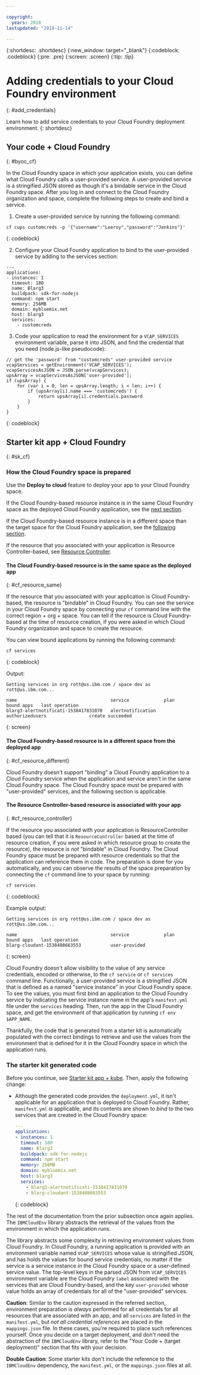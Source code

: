```yaml
---

copyright:
  years: 2018
lastupdated: "2018-11-14"

---
```


{:shortdesc: .shortdesc}
{:new_window: target="_blank"}
{:codeblock: .codeblock}
{:pre: .pre}
{:screen: .screen}
{:tip: .tip}

# Adding credentials to your Cloud Foundry environment
{: #add_credentials}

Learn how to add service credentials to your Cloud Foundry deployment environment.
{: shortdesc}

## Your code + Cloud Foundry
{: #byoc_cf}

In the Cloud Foundry space in which your application exists, you can define what Cloud Foundry calls a user-provided service. A user-provided service is a stringified JSON stored as though it's a bindable service in the Cloud Foundry space. After you log in and connect to the Cloud Foundry organization and space, complete the following steps to create and bind a service.

1. Create a user-provided service by running the following command:
  ```console
  cf cups customcreds -p '{"username":"Leeroy","password":"Jenkins"}'
  ```
  {: codeblock}

2. Configure your Cloud Foundry application to bind to the user-provided service by adding to the services section:
  ```
  ---
  applications:
  - instances: 1
    timeout: 180
    name: Blarg3
    buildpack: sdk-for-nodejs
    command: npm start
    memory: 256MB
    domain: mybluemix.net
    host: blarg3
    services:
      - customcreds
  ```

3. Code your application to read the environment for a `VCAP_SERVICES` environment variable, parse it into JSON, and find the credential that you need (node.js-like pseudocode):
  ```
  // get the 'password' from "customcreds" user-provided service
  vcapServices = getEnvironment('VCAP_SERVICES');
  vcapServicesAsJSON = JSON.parse(vcapServices);
  upsArray = vcapServicesAsJSON['user-provided'];
  if (upsArray) {
      for (var i = 0, len = upsArray.length; i < len; i++) {
          if (upsArray[i].name === 'customcreds') {
              return upsArray[i].credentials.password
          }
      }
  }
  ```
{: codeblock}


## Starter kit app + Cloud Foundry
{: #sk_cf}

### How the Cloud Foundry space is prepared

Use the **Deploy to cloud** feature to deploy your app to your Cloud Foundry space.

If the Cloud Foundry-based resource instance is in the same Cloud Foundry space as the deployed Cloud Foundry application, see the [next section](#cf_resource_same).

If the Cloud Foundry-based resource instance is in a different space than the target space for the Cloud Foundry application, see the [following section](#cf_resource_different).

If the resource that you associated with your application is Resource Controller-based, see [Resource Controller](#cf_resource_controller).

#### The Cloud Foundry-based resource is in the same space as the deployed app
{: #cf_resource_same}

If the resource that you associated with your application is Cloud Foundry-based, the resource is "bindable" in Cloud Foundry. You can see the service in your Cloud Foundry space by connecting your `cf` command line with the correct region + org + space. You can tell if the resource is Cloud Foundry-based at the time of resource creation, if you were asked in which Cloud Foundry organization and space to create the resource.

You can view bound applications by running the following command:
```console
cf services
```
{: codeblock}

Output:
```
Getting services in org rott@us.ibm.com / space dev as rott@us.ibm.com...

name                                   service             plan              bound apps   last operation
blarg3-alertnotificati-1538417831070   alertnotification   authorizedusers                create succeeded
```
{: screen}

#### The Cloud Foundry-based resource is in a different space from the deployed app
{: #cf_resource_different}

Cloud Foundry doesn't support "binding" a Cloud Foundry application to a Cloud Foundry service when the application and service aren't in the same Cloud Foundry space. The Cloud Foundry space must be prepared with "user-provided" services, and the following section is applicable.

#### The Resource Controller-based resource is associated with your app
{: #cf_resource_controller}

If the resource you associated with your application is ResourceController based (you can tell that it is `ResourceController` based at the time of resource creation, if you were asked in which resource group to create the resource), the resource is _not_ "bindable" in Cloud Foundry. The Cloud Foundry space must be prepared with resource credentials so that the application can reference them in code. The preparation is done for you automatically, and you can observe the results of the space preparation by connecting the `cf` command line to your space by running:
```console
cf services
```
{: codeblock}

Example output:
```
Getting services in org rott@us.ibm.com / space dev as rott@us.ibm.com...

name                                   service             plan              bound apps   last operation
blarg-cloudant-1538408663553           user-provided
```
{: screen}

Cloud Foundry doesn't allow visibility to the value of any service credentials, encoded or otherwise, to the `cf service` or `cf services` command line. Functionally, a user-provided service is a stringified JSON that is defined as a named "service instance" in your Cloud Foundry space. To see the values, you must first bind an application to the Cloud Foundry service by indicating the service instance name in the app's `manifest.yml` file under the `services` heading. Then, run the app in the Cloud Foundry space, and get the environment of that application by running `cf env $APP_NAME`.

Thankfully, the code that is generated from a starter kit is automatically populated with the correct bindings to retrieve and use the values from the environment that is defined for it in the Cloud Foundry space in which the application runs.

### The starter kit generated code

Before you continue, see [Starter kit app + kube](/docs/apps/creds_kube.html#sk_kube_generated_code). Then, apply the following change:

* Although the generated code provides the `deployment.yml`, it isn't applicable for an application that is deployed to Cloud Foundry. Rather, `manifest.yml` _is_ applicable, and its contents are shown to _bind_ to the two services that are created in the Cloud Foundry space:
  ```yaml
  ---
  applications:
  - instances: 1
    timeout: 180
    name: Blarg3
    buildpack: sdk-for-nodejs
    command: npm start
    memory: 256MB
    domain: mybluemix.net
    host: blarg3
    services:
      - blarg3-alertnotificati-1538417831070
      - blarg-cloudant-1538408663553
  ```
  {: codeblock}

The rest of the documentation from the prior subsection once again applies. The `IBMCloudEnv` library abstracts the retrieval of the values from the environment in which the application runs.

The library abstracts some complexity in retrieving environment values from Cloud Foundry. In Cloud Foundry, a running application is provided with an environment variable named `VCAP_SERVICES` whose value is stringified JSON, and has holds the values for bound service credentials, no matter if the service is a service instance _in_ the Cloud Foundry space or a user-defined service value. The top-level keys in the parsed JSON from `VCAP_SERVICES` environment variable are the Cloud Foundry `label` associated with the services that are Cloud Foundry-based, and the key `user-provided` whose value holds an array of credentials for all of the "user-provided" services.

**Caution**:  Similar to the caution expressed in the referred section, environment preparation is _always_ performed for all credentials for all resources that are associated with an app, and all `services` are listed in the `manifest.yml`, but _not all credential references_ are placed in the `mappings.json` file. In these cases, you're required to place such references yourself. Once you decide on a target deployment, and don't need the abstraction of the `IBMCloudEnv` library, refer to the "Your Code + (target deployment)" section that fits with your decision.

**Double Caution**:  Some starter kits don't include the reference to the `IBMCloudEnv` dependency, the `manifest.yml`, or the `mappings.json` files at all.
